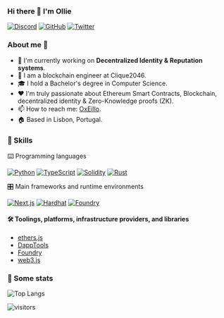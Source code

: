 ### Hi there 👋 I'm Ollie

<p> 
    <a href="https://discordapp.com/users/eillo.eth#7730" target="_blank"><img alt="Discord"
        src="https://img.shields.io/badge/Discord-7289DA?style=for-the-badge&logo=discord&logoColor=white"/></a>
    <a href="https://github.com/0xEillo" target="_blank"><img alt="GitHub"
        src="https://img.shields.io/badge/GitHub-100000?style=for-the-badge&logo=github&logoColor=white"/></a>
    <a href="https://twitter.com/0xEillo" target="_blank"><img alt="Twitter"
        src="https://img.shields.io/badge/Twitter-1DA1F2?style=for-the-badge&logo=twitter&logoColor=white"/></a>
</p>

### About me 💯

- 🔭 I'm currently working on **Decentralized Identity & Reputation systems**.
- 🔧 I am a blockchain engineer at Clique2046.
- 🎓 I hold a Bachelor's degree in Computer Science.
- ❤️ I'm truly passionate about Ethereum Smart Contracts, Blockchain, decentralized identity & Zero-Knowledge proofs (ZK).
- 📫 How to reach me: [OxEillo](https://twitter.com/0xEillo).
- 🏠 Based in Lisbon, Portugal.

### 🎯 Skills

⌨️ Programming languages
<p>
    <a href="https://www.python.org" target="_blank"><img alt="Python"
        src="https://img.shields.io/badge/Python-3776AB?style=for-the-badge&logo=python&logoColor=white"/></a>
    <a href="https://www.typescriptlang.org" target="_blank"><img alt="TypeScript"
        src="https://img.shields.io/badge/TypeScript-007ACC?style=for-the-badge&logo=typescript&logoColor=white"/></a>
    <a href="https://docs.soliditylang.org" target="_blank"><img alt="Solidity"
        src="https://img.shields.io/badge/Solidity-e6e6e6?style=for-the-badge&logo=solidity&logoColor=black"/></a>
    <a href="https://www.rust-lang.org/" target="_blank"><img alt="Rust"
        src="https://img.shields.io/badge/Rust-black?style=for-the-badge&logo=rust&logoColor=#E57324"/></a>
</p>

🎛 Main frameworks and runtime environments
<p>
    <a href="https://nextjs.org" target="_blank"><img alt="Next.js"
        src="https://img.shields.io/badge/Next.js-000000?style=for-the-badge&logo=next.js&logoColor=white"/></a>
    <a href="https://hardhat.org" target="_blank"><img alt="Hardhat"
        src="https://img.shields.io/badge/Hardhat-269539?style=for-the-badge&logo=hardhat&logoColor=white"/></a>
    <a href="https://foundry.sh" target="_blank"><img alt="Foundry"
        src="https://img.shields.io/badge/Foundry-1C1C1C?style=for-the-badge&logo=foundry&logoColor=white"/></a>
</p>

#### 🛠 Toolings, platforms, infrastructure providers, and libraries

- [ethers.js](https://docs.ethers.io)
- [DappTools](https://github.com/dapphub/dapptools)
- [Foundry](https://github.com/gakonst/foundry)
- [web3.js](https://web3js.readthedocs.io)

### 🔎 Some stats

![Top Langs](https://github-readme-stats.vercel.app/api/top-langs/?username=0xEillo&layout=compact&langs_count=8&theme=tokyonight)

![visitors](https://visitor-badge.glitch.me/badge?page_id=0xEillo.count_visitors)
